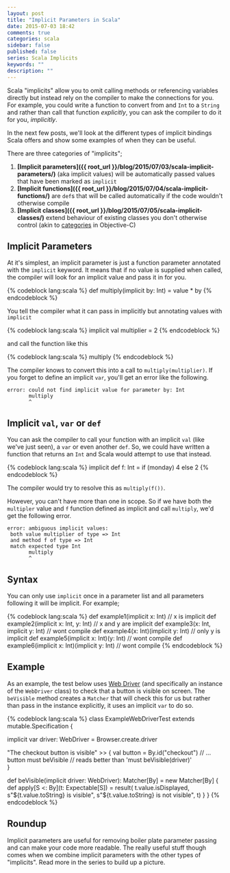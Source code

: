 ```yaml
---
layout: post
title: "Implicit Parameters in Scala"
date: 2015-07-03 18:42
comments: true
categories: scala
sidebar: false
published: false
series: Scala Implicits
keywords: ""
description: ""
---
```


Scala "implicits" allow you to omit calling methods or referencing variables directly but instead rely on the compiler to make the connections for you. For example, you could write a function to convert from and `Int` to a `String` and rather than call that function _explicitly_, you can ask the compiler to do it for you, _implicitly_.  

In the next few posts, we'll look at the different types of implicit bindings Scala offers and show some examples of when they can be useful.

<!-- more -->

There are three categories of "implicits";

1. **[Implicit parameters]({{ root_url }}/blog/2015/07/03/scala-implicit-parameters/)** (aka implicit values) will be automatically passed values that have been marked as `implicit`
1. **[Implicit functions]({{ root_url }}/blog/2015/07/04/scala-implicit-functions/)** are `def`s that will be called automatically if the code wouldn't otherwise compile
1. **[Implicit classes]({{ root_url }}/blog/2015/07/05/scala-implicit-classes/)** extend behaviour of existing classes you don't otherwise control (akin to [categories](https://developer.apple.com/library/prerelease/ios/documentation/Cocoa/Conceptual/ProgrammingWithObjectiveC/CustomizingExistingClasses/CustomizingExistingClasses.html) in Objective-C)


<!-- more -->

## Implicit Parameters

At it's simplest, an implicit parameter is just a function parameter annotated with the `implicit` keyword. It means that if no value is supplied when called, the compiler will look for an implicit value and pass it in for you.

{% codeblock lang:scala %}
def multiply(implicit by: Int) = value * by
{% endcodeblock %}

You tell the compiler what it can pass in implicitly but annotating values with `implicit`

{% codeblock lang:scala %}
implicit val multiplier = 2
{% endcodeblock %}

and call the function like this

{% codeblock lang:scala %}
multiply
{% endcodeblock %}

The compiler knows to convert this into a call to `multiply(multiplier)`. If you forget to define an implicit `var`, you'll get an error like the following.

    error: could not find implicit value for parameter by: Int
           multiply
           ^

## Implicit `val`, `var` or `def`

You can ask the compiler to call your function with an implicit `val` (like we've just seen), a `var` or even another `def`. So, we could have written a function that returns an `Int` and Scala would attempt to use that instead.

{% codeblock lang:scala %}
implicit def f: Int = if (monday) 4 else 2
{% endcodeblock %}

The compiler would try to resolve this as `multiply(f())`.

However, you can't have more than one in scope. So if we have both the `multipler` value and `f` function defined as implicit and call `multiply`, we'd get the following error. 

    error: ambiguous implicit values:
     both value multiplier of type => Int
     and method f of type => Int
     match expected type Int
           multiply
           ^



## Syntax

You can only use `implicit` once in a parameter list and all parameters following it will be implicit. For example;

{% codeblock lang:scala %}
def example1(implicit x: Int)                       // x is implicit
def example2(implicit x: Int, y: Int)               // x and y are implicit
def example3(x: Int, implicit y: Int)               // wont compile 
def example4(x: Int)(implicit y: Int)               // only y is implicit
def example5(implicit x: Int)(y: Int)               // wont compile
def example6(implicit x: Int)(implicit y: Int)      // wont compile
{% endcodeblock %}


## Example

As an example, the test below uses [Web Driver](http://www.seleniumhq.org/projects/webdriver/) (and specifically an instance of the `WebDriver` class) to check that a button is visible on screen. The `beVisible` method creates a `Matcher` that will check this for us but rather than pass in the instance explicitly, it uses an implicit `var` to do so.

{% codeblock lang:scala %}
class ExampleWebDriverTest extends mutable.Specification {

  implicit var driver: WebDriver = Browser.create.driver
  
  "The checkout button is visible" >> {
    val button = By.id("checkout")
    // ...
    button must beVisible           // reads better than 'must beVisible(driver)'   
  }
  
  def beVisible(implicit driver: WebDriver): Matcher[By] = new Matcher[By] {
    def apply[S <: By](t: Expectable[S]) = result(
      t.value.isDisplayed,
      s"${t.value.toString} is visible",
      s"${t.value.toString} is not visible",
      t)
  }
}
{% endcodeblock %}

## Roundup

Implicit parameters are useful for removing boiler plate parameter passing and can make your code more readable. The really useful stuff though comes when we combine implicit parameters with the other types of "implicits". Read more in the series to build up a picture.
